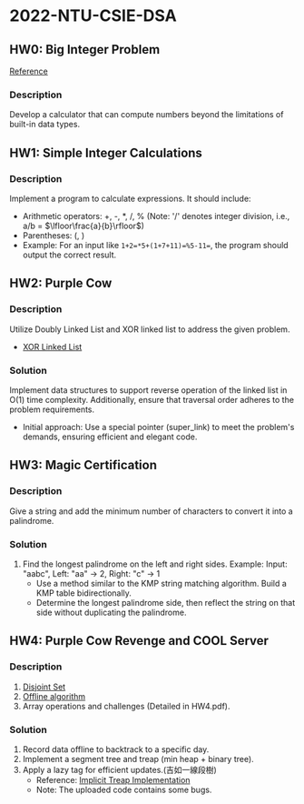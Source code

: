 
# 2022-NTU-CSIE-DSA

## HW0: Big Integer Problem
[Reference](https://www.geeksforgeeks.org/bigint-big-integers-in-c-with-example/)

### Description
Develop a calculator that can compute numbers beyond the limitations of built-in data types.

## HW1: Simple Integer Calculations

### Description
Implement a program to calculate expressions. It should include:
- Arithmetic operators: +, -, *, /, % (Note: '/' denotes integer division, i.e., a/b =  $\lfloor\frac{a}{b}\rfloor$)
- Parentheses: (, )
- Example: For an input like `1+2=*5+(1+7+11)=%5-11=`, the program should output the correct result.

## HW2: Purple Cow

### Description
Utilize Doubly Linked List and XOR linked list to address the given problem.
- [XOR Linked List](https://www.youtube.com/watch?v=hMcHVfu3E8U&ab_channel=CppNuts)

### Solution
Implement data structures to support reverse operation of the linked list in O(1) time complexity. Additionally, ensure that traversal order adheres to the problem requirements.
- Initial approach: Use a special pointer (super_link) to meet the problem's demands, ensuring efficient and elegant code.

## HW3: Magic Certification

### Description
Give a string and add the minimum number of characters to convert it into a palindrome.

### Solution
1. Find the longest palindrome on the left and right sides.
   Example: Input: "aabc", Left: "aa" -> 2, Right: "c" -> 1
   - Use a method similar to the KMP string matching algorithm. Build a KMP table bidirectionally.
   - Determine the longest palindrome side, then reflect the string on that side without duplicating the palindrome.

## HW4: Purple Cow Revenge and COOL Server

### Description
1. [Disjoint Set](https://en.wikipedia.org/wiki/Disjoint-set_data_structure)
2. [Offline algorithm](https://en.wikipedia.org/wiki/Online_and_offline)
3. Array operations and challenges (Detailed in HW4.pdf).

### Solution
1. Record data offline to backtrack to a specific day.
2. Implement a segment tree and treap (min heap + binary tree).
3. Apply a lazy tag for efficient updates.(吉如一線段樹)
   - Reference: [Implicit Treap Implementation](https://github.com/ShahjalalShohag/code-library/blob/master/Data%20Structures/Implicit%20Treap.cpp)
   - Note: The uploaded code contains some bugs.
